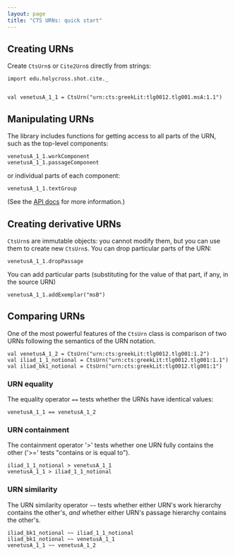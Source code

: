 ```yaml
---
layout: page
title: "CTS URNs: quick start"
---
```




## Creating URNs

Create `CtsUrn`s or `Cite2Urn`s directly from strings:

```tut:invisible
import edu.holycross.shot.cite._
```


```tut:silent

val venetusA_1_1 = CtsUrn("urn:cts:greekLit:tlg0012.tlg001.msA:1.1")

```

## Manipulating URNs

The library includes functions for getting access to all parts of the URN, such as the top-level components:

```tut
venetusA_1_1.workComponent
venetusA_1_1.passageComponent
```

or individual parts of each component:

```tut
venetusA_1_1.textGroup
```

(See the [API docs](http://cite-architecture.org/libs/api-docs/xcite/edu/holycross/shot/cite/index.html) for more information.)


## Creating derivative URNs

`CtsUrn`s are immutable objects:  you cannot modify them, but you can use them to create new `CtsUrn`s.  You can drop particular parts of the URN:

```tut
venetusA_1_1.dropPassage
```

You can add particular parts (substituting for the value of that part, if any, in the source URN)

```tut
venetusA_1_1.addExemplar("msB")
```



## Comparing URNs


One of the most powerful features of the `CtsUrn` class is  comparison of two URNs following the semantics of the URN notation.

```tut:silent
val venetusA_1_2 = CtsUrn("urn:cts:greekLit:tlg0012.tlg001:1.2")
val iliad_1_1_notional = CtsUrn("urn:cts:greekLit:tlg0012.tlg001:1.1")
val iliad_bk1_notional = CtsUrn("urn:cts:greekLit:tlg0012.tlg001:1")

```

### URN equality

The equality operator `==` tests whether the URNs have identical values:

```tut
venetusA_1_1 == venetusA_1_2
```


### URN containment
The containment operator '>' tests whether one URN fully contains the other ('>=' tests "contains or is equal to").

```tut
iliad_1_1_notional > venetusA_1_1
venetusA_1_1 > iliad_1_1_notional
```


### URN similarity

The URN similarity operator `~~` tests whether either URN's work hierarchy contains the other's, *and* whether either URN's passage hierarchy contains the other's.

```tut
iliad_bk1_notional ~~ iliad_1_1_notional
iliad_bk1_notional ~~ venetusA_1_1
venetusA_1_1 ~~ venetusA_1_2
```
